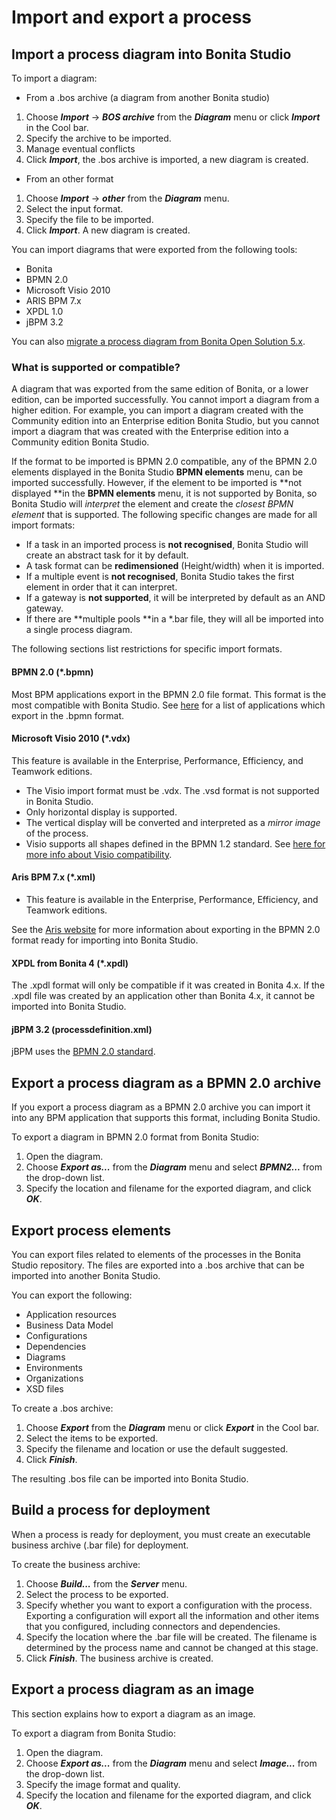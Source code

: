# Import and export a process

## Import a process diagram into Bonita Studio

To import a diagram:

* From a .bos archive (a diagram from another Bonita studio)
1. Choose **_Import_** -> **_BOS archive_** from the **_Diagram_** menu or click **_Import_** in the Cool bar.
2. Specify the archive to be imported.
3. Manage eventual conflicts
4. Click **_Import_**, the .bos archive is imported, a new diagram is created.  

* From an other format
1. Choose **_Import_** -> **_other_** from the **_Diagram_** menu.
2. Select the input format.
3. Specify the file to be imported.
4. Click **_Import_**. A new diagram is created.

You can import diagrams that were exported from the following tools:

* Bonita
* BPMN 2.0
* Microsoft Visio 2010
* ARIS BPM 7.x
* XPDL 1.0
* jBPM 3.2

You can also [migrate a process diagram from Bonita Open Solution 5.x](migrate-a-process-from-bonita-open-solution-5-x.md).

### What is supported or compatible?

A diagram that was exported from the same edition of Bonita, or a lower edition, can be imported successfully. 
You cannot import a diagram from a higher edition. 
For example, you can import a diagram created with the Community edition into an Enterprise edition Bonita Studio, 
but you cannot import a diagram that was created with the Enterprise edition into a Community edition Bonita Studio.

If the format to be imported is BPMN 2.0 compatible, any of the BPMN 2.0 elements displayed in the Bonita Studio **BPMN elements** menu, can be imported successfully. However, if the element to be 
imported is **not displayed **in the **BPMN elements** menu, it is not supported by Bonita, so Bonita Studio will _interpret_ the element and create the _closest BPMN element_
that is supported. The following specific changes are made for all import formats:

* If a task in an imported process is **not recognised**, Bonita Studio will create an abstract task for it by default.
* A task format can be **redimensioned** (Height/width) when it is imported.
* If a multiple event is **not recognised**, Bonita Studio takes the first element in order that it can interpret.
* If a gateway is **not supported**, it will be interpreted by default as an AND gateway.
* If there are **multiple pools **in a \*.bar file, they will all be imported into a single process diagram.

The following sections list restrictions for specific import formats.

#### BPMN 2.0 (\*.bpmn)

Most BPM applications export in the BPMN 2.0 file format. This format is the most compatible with Bonita Studio. See [here](http://www.bpmn.org/#tabs-implementers) for a list of applications 
which export in the .bpmn format.

#### Microsoft Visio 2010 (\*.vdx)

This feature is available in the Enterprise, Performance, Efficiency, and Teamwork editions.

* The Visio import format must be .vdx. The .vsd format is not supported in Bonita Studio.
* Only horizontal display is supported.
* The vertical display will be converted and interpreted as a _mirror image_ of the process.
* Visio supports all shapes defined in the BPMN 1.2 standard. See [here for more info about Visio compatibility](https://blogs.msdn.microsoft.com/visio/2009/12/03/bpmn-support-in-visio-2010/).

#### Aris BPM 7.x (\*.xml)

* This feature is available in the Enterprise, Performance, Efficiency, and Teamwork editions.

See the [Aris website](http://www.softwareag.com/corporate/products/az/aris/default.asp) for 
more information about exporting in the BPMN 2.0 format ready for importing into Bonita Studio.

#### XPDL from Bonita 4 (\*.xpdl)

The .xpdl format will only be compatible if it was created in Bonita 4.x. If the .xpdl file was created by an application other than Bonita 4.x, it cannot be imported into Bonita Studio.

#### jBPM 3.2 (processdefinition.xml)

jBPM uses the [BPMN 2.0 standard](http://www.jboss.org/).

## Export a process diagram as a BPMN 2.0 archive

If you export a process diagram as a BPMN 2.0 archive you can import it into any BPM application that supports this format, including Bonita Studio.

To export a diagram in BPMN 2.0 format from Bonita Studio:

1. Open the diagram.
2. Choose **_Export as..._** from the **_Diagram_** menu and select **_BPMN2..._** from the drop-down list.
3. Specify the location and filename for the exported diagram, and click **_OK_**.

## Export process elements

You can export files related to elements of the processes in the Bonita Studio repository. The files are exported into a .bos archive that can be imported into another Bonita Studio.

You can export the following:

* Application resources
* Business Data Model
* Configurations
* Dependencies
* Diagrams
* Environments
* Organizations
* XSD files

To create a .bos archive:

1. Choose **_Export_** from the **_Diagram_** menu or click **_Export_** in the Cool bar.
2. Select the items to be exported.
3. Specify the filename and location or use the default suggested.
4. Click **_Finish_**.

The resulting .bos file can be imported into Bonita Studio.

## Build a process for deployment

When a process is ready for deployment, you must create an executable business archive (.bar file) for deployment.

To create the business archive:

1. Choose **_Build..._** from the **_Server_** menu.
2. Select the process to be exported.
3. Specify whether you want to export a configuration with the process. Exporting a configuration will export all the information and other items that you 
configured, including connectors and dependencies.
4. Specify the location where the .bar file will be created. The filename is determined by the process name and cannot be changed at this stage.
5. Click **_Finish_**. The business archive is created.

## Export a process diagram as an image

This section explains how to export a diagram as an image.

To export a diagram from Bonita Studio:

1. Open the diagram.
2. Choose **_Export as..._** from the **_Diagram_** menu and select **_Image..._** from the drop-down list.
3. Specify the image format and quality.
4. Specify the location and filename for the exported diagram, and click **_OK_**.
